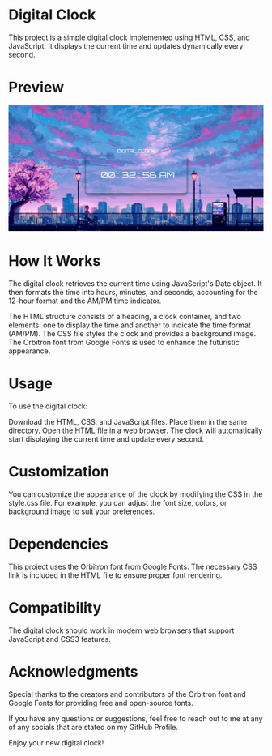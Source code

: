 # Digital Clock
This project is a simple digital clock implemented using HTML, CSS, and JavaScript. It displays the current time and updates dynamically every second.

# Preview
![Digital Clock Preview](<Preview.jpg>)

# How It Works
The digital clock retrieves the current time using JavaScript's Date object. It then formats the time into hours, minutes, and seconds, accounting for the 12-hour format and the AM/PM time indicator.

The HTML structure consists of a heading, a clock container, and two elements: one to display the time and another to indicate the time format (AM/PM). The CSS file styles the clock and provides a background image. The Orbitron font from Google Fonts is used to enhance the futuristic appearance.

# Usage
To use the digital clock:

Download the HTML, CSS, and JavaScript files.
Place them in the same directory.
Open the HTML file in a web browser.
The clock will automatically start displaying the current time and update every second.

# Customization
You can customize the appearance of the clock by modifying the CSS in the style.css file. For example, you can adjust the font size, colors, or background image to suit your preferences.

# Dependencies
This project uses the Orbitron font from Google Fonts. The necessary CSS link is included in the HTML file to ensure proper font rendering.

# Compatibility
The digital clock should work in modern web browsers that support JavaScript and CSS3 features.

# Acknowledgments
Special thanks to the creators and contributors of the Orbitron font and Google Fonts for providing free and open-source fonts.

If you have any questions or suggestions, feel free to reach out to me at any of any socials that are stated on my GitHub Profile.

Enjoy your new digital clock!